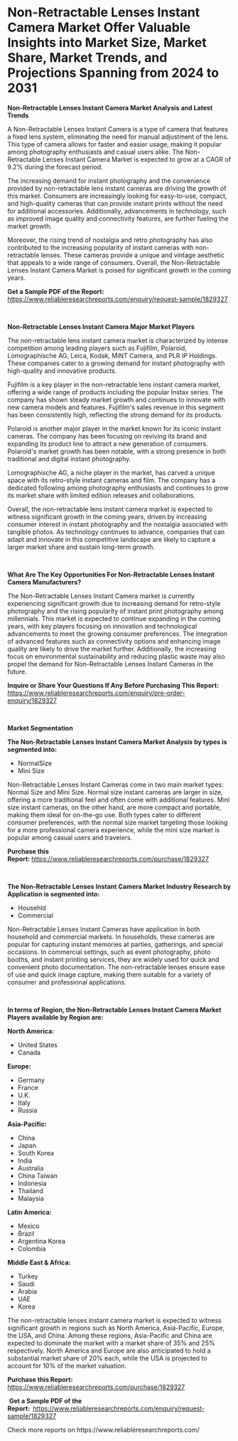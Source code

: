 <p><h1>Non-Retractable Lenses Instant Camera Market Offer Valuable Insights into Market Size, Market Share, Market Trends, and Projections Spanning from 2024 to 2031</h1></p><p><strong>Non-Retractable Lenses Instant Camera Market Analysis and Latest Trends</strong></p>
<p><p>A Non-Retractable Lenses Instant Camera is a type of camera that features a fixed lens system, eliminating the need for manual adjustment of the lens. This type of camera allows for faster and easier usage, making it popular among photography enthusiasts and casual users alike. The Non-Retractable Lenses Instant Camera Market is expected to grow at a CAGR of 9.2% during the forecast period.</p><p>The increasing demand for instant photography and the convenience provided by non-retractable lens instant cameras are driving the growth of this market. Consumers are increasingly looking for easy-to-use, compact, and high-quality cameras that can provide instant prints without the need for additional accessories. Additionally, advancements in technology, such as improved image quality and connectivity features, are further fueling the market growth.</p><p>Moreover, the rising trend of nostalgia and retro photography has also contributed to the increasing popularity of instant cameras with non-retractable lenses. These cameras provide a unique and vintage aesthetic that appeals to a wide range of consumers. Overall, the Non-Retractable Lenses Instant Camera Market is poised for significant growth in the coming years.</p></p>
<p><strong>Get a Sample PDF of the Report:&nbsp;</strong> <a href="https://www.reliableresearchreports.com/enquiry/request-sample/1829327">https://www.reliableresearchreports.com/enquiry/request-sample/1829327</a></p>
<p>&nbsp;</p>
<p><strong>Non-Retractable Lenses Instant Camera Major Market Players</strong></p>
<p><p>The non-retractable lens instant camera market is characterized by intense competition among leading players such as Fujifilm, Polaroid, Lomographische AG, Leica, Kodak, MiNT Camera, and PLR IP Holdings. These companies cater to a growing demand for instant photography with high-quality and innovative products.</p><p>Fujifilm is a key player in the non-retractable lens instant camera market, offering a wide range of products including the popular Instax series. The company has shown steady market growth and continues to innovate with new camera models and features. Fujifilm's sales revenue in this segment has been consistently high, reflecting the strong demand for its products.</p><p>Polaroid is another major player in the market known for its iconic instant cameras. The company has been focusing on reviving its brand and expanding its product line to attract a new generation of consumers. Polaroid's market growth has been notable, with a strong presence in both traditional and digital instant photography.</p><p>Lomographische AG, a niche player in the market, has carved a unique space with its retro-style instant cameras and film. The company has a dedicated following among photography enthusiasts and continues to grow its market share with limited edition releases and collaborations.</p><p>Overall, the non-retractable lens instant camera market is expected to witness significant growth in the coming years, driven by increasing consumer interest in instant photography and the nostalgia associated with tangible photos. As technology continues to advance, companies that can adapt and innovate in this competitive landscape are likely to capture a larger market share and sustain long-term growth.</p></p>
<p>&nbsp;</p>
<p><strong>What Are The Key Opportunities For Non-Retractable Lenses Instant Camera Manufacturers?</strong></p>
<p><p>The Non-Retractable Lenses Instant Camera market is currently experiencing significant growth due to increasing demand for retro-style photography and the rising popularity of instant print photography among millennials. This market is expected to continue expanding in the coming years, with key players focusing on innovation and technological advancements to meet the growing consumer preferences. The integration of advanced features such as connectivity options and enhancing image quality are likely to drive the market further. Additionally, the increasing focus on environmental sustainability and reducing plastic waste may also propel the demand for Non-Retractable Lenses Instant Cameras in the future.</p></p>
<p><strong>Inquire or Share Your Questions If Any Before Purchasing This Report:</strong> <a href="https://www.reliableresearchreports.com/enquiry/pre-order-enquiry/1829327">https://www.reliableresearchreports.com/enquiry/pre-order-enquiry/1829327</a></p>
<p>&nbsp;</p>
<p><strong>Market Segmentation</strong></p>
<p><strong>The Non-Retractable Lenses Instant Camera Market Analysis by types is segmented into:</strong></p>
<p><ul><li>NormalSize</li><li>Mini Size</li></ul></p>
<p><p>Non-Retractable Lenses Instant Cameras come in two main market types: Normal Size and Mini Size. Normal size instant cameras are larger in size, offering a more traditional feel and often come with additional features. Mini size instant cameras, on the other hand, are more compact and portable, making them ideal for on-the-go use. Both types cater to different consumer preferences, with the normal size market targeting those looking for a more professional camera experience, while the mini size market is popular among casual users and travelers.</p></p>
<p><strong>Purchase this Report:&nbsp;</strong><a href="https://www.reliableresearchreports.com/purchase/1829327">https://www.reliableresearchreports.com/purchase/1829327</a></p>
<p>&nbsp;</p>
<p><strong>The Non-Retractable Lenses Instant Camera Market Industry Research by Application is segmented into:</strong></p>
<p><ul><li>Househld</li><li>Commercial</li></ul></p>
<p><p>Non-Retractable Lenses Instant Cameras have application in both household and commercial markets. In households, these cameras are popular for capturing instant memories at parties, gatherings, and special occasions. In commercial settings, such as event photography, photo booths, and instant printing services, they are widely used for quick and convenient photo documentation. The non-retractable lenses ensure ease of use and quick image capture, making them suitable for a variety of consumer and professional applications.</p></p>
<p>&nbsp;</p>
<p><strong>In terms of Region, the Non-Retractable Lenses Instant Camera Market Players available by Region are:</strong></p>
<p>
    <p> <strong> North America: </strong>
        <ul>
            <li>United States</li>
            <li>Canada</li>
        </ul>
        </p> 
    <p> <strong> Europe: </strong>
        <ul>
            <li>Germany</li>
            <li>France</li>
            <li>U.K.</li>
            <li>Italy</li>
            <li>Russia</li>
        </ul>
        </p> 
    <p> <strong> Asia-Pacific: </strong>
        <ul>
            <li>China</li>
            <li>Japan</li>
            <li>South Korea</li>
            <li>India</li>
            <li>Australia</li>
            <li>China Taiwan</li>
            <li>Indonesia</li>
            <li>Thailand</li>
            <li>Malaysia</li>
        </ul>
        </p> 
    <p> <strong> Latin America: </strong>
        <ul>
            <li>Mexico</li>
            <li>Brazil</li>
            <li>Argentina Korea</li>
            <li>Colombia</li>
        </ul>
        </p> 
    <p> <strong> Middle East & Africa: </strong>
        <ul>
            <li>Turkey</li>
            <li>Saudi</li>
            <li>Arabia</li>
            <li>UAE</li>
            <li>Korea</li>
        </ul>
    </p>
    </p>
<p><p>The non-retractable lenses instant camera market is expected to witness significant growth in regions such as North America, Asia-Pacific, Europe, the USA, and China. Among these regions, Asia-Pacific and China are expected to dominate the market with a market share of 35% and 25% respectively. North America and Europe are also anticipated to hold a substantial market share of 20% each, while the USA is projected to account for 10% of the market valuation.</p></p>
<p><strong>Purchase this Report: </strong><a href="https://www.reliableresearchreports.com/purchase/1829327">https://www.reliableresearchreports.com/purchase/1829327</a></p>
<p>&nbsp;<strong>Get a Sample PDF of the Report:&nbsp;&nbsp;</strong><a href="https://www.reliableresearchreports.com/enquiry/request-sample/1829327">https://www.reliableresearchreports.com/enquiry/request-sample/1829327</a></p>
<p><strong></strong></p>
<p>Check more reports on https://www.reliableresearchreports.com/</p>